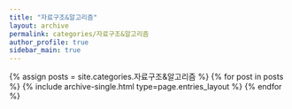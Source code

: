 ```yaml
---
title: "자료구조&알고리즘"
layout: archive
permalink: categories/자료구조&알고리즘 
author_profile: true
sidebar_main: true
---
```



{% assign posts = site.categories.자료구조&알고리즘 %}
{% for post in posts %} {% include archive-single.html type=page.entries_layout %} {% endfor %}
